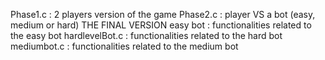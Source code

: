 Phase1.c : 2 players version of the game
Phase2.c : player VS a bot (easy, medium or hard) THE FINAL VERSION
easy bot : functionalities related to the easy bot 
hardlevelBot.c : functionalities related to the hard bot 
mediumbot.c : functionalities related to the medium bot 
